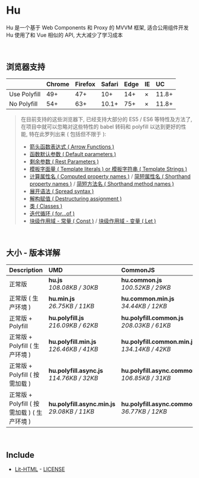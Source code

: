 # Hu
Hu 是一个基于 Web Components 和 Proxy 的 MVVM 框架, 适合公用组件开发<br>
Hu 使用了和 Vue 相似的 API, 大大减少了学习成本

<br>

## 浏览器支持

|              | Chrome | Firefox | Safari | Edge | IE | UC    |
| :-           | :-     | :-      | :-     | :-   | :- | :-    |
| Use Polyfill | 49+    | 47+     | 10+    | 14+  | ×  | 11.8+ |
| No Polyfill  | 54+    | 63+     | 10.1+  | 75+  | ×  | 11.8+ |

> 在目前支持的这些浏览器下, 已经支持大部分的 ES5 / ES6 等特性及方法了,<br>
> 在项目中就可以忽略对这些特性的 babel 转码和 polyfill 以达到更好的性能, 特在此罗列出来 ( 包括但不限于 ): <br>
  > - [箭头函数表达式 ( Arrow Functions )](https://developer.mozilla.org/zh-CN/docs/Web/JavaScript/Reference/Functions/Arrow_functions)
  > - [函数默认参数 ( Default parameters )](https://developer.mozilla.org/zh-CN/docs/Web/JavaScript/Reference/Functions/Default_parameters)
  > - [剩余参数 ( Rest Parameters )](https://developer.mozilla.org/zh-CN/docs/Web/JavaScript/Reference/Functions/Rest_parameters)
  > - [模板字面量 ( Template literals ) or 模板字符串 ( Template Strings )](https://developer.mozilla.org/zh-CN/docs/Web/JavaScript/Reference/template_strings)
  > - [计算属性名 ( Computed property names )](https://developer.mozilla.org/zh-CN/docs/Web/JavaScript/Reference/Operators/Object_initializer#计算属性名) / [简短属性名 ( Shorthand property names )](https://developer.mozilla.org/zh-CN/docs/Web/JavaScript/Reference/Operators/Object_initializer#属性定义) / [简短方法名 ( Shorthand method names )](https://developer.mozilla.org/zh-CN/docs/Web/JavaScript/Reference/Operators/Object_initializer#方法定义)
  > - [展开语法 ( Spread syntax )](https://developer.mozilla.org/zh-CN/docs/Web/JavaScript/Reference/Operators/Spread_syntax)
  > - [解构赋值 ( Destructuring assignment )](https://developer.mozilla.org/zh-CN/docs/Web/JavaScript/Reference/Operators/Destructuring_assignment)
  > - [类 ( Classes )](https://developer.mozilla.org/zh-CN/docs/Web/JavaScript/Reference/Classes)
  > - [迭代循环 ( for...of )](https://developer.mozilla.org/zh-CN/docs/Web/JavaScript/Reference/Statements/for...of)
  > - [块级作用域 - 常量 ( Const )](https://developer.mozilla.org/zh-CN/docs/Web/JavaScript/Reference/Statements/const) / [块级作用域 - 变量 ( Let )](https://developer.mozilla.org/zh-CN/docs/Web/JavaScript/Reference/Statements/let)

<br>

## 大小 - 版本详解
| Description | UMD | CommonJS | ES Module |
| :- | :- | :- | :- |
| 正常版 | **hu.js**<br>*108.08KB / 30KB* | **hu.common.js**<br>*100.52KB / 29KB* | **hu.esm.js**<br>*100.50KB / 29KB* |
| 正常版 ( 生产环境 ) | **hu.min.js**<br>*26.75KB / 11KB* | **hu.common.min.js**<br>*34.44KB / 12KB* | **hu.esm.min.js**<br>*26.58KB / 10KB* |
| 正常版 + Polyfill | **hu.polyfill.js**<br>*216.09KB / 62KB* | **hu.polyfill.common.js**<br>*208.03KB / 61KB* | **hu.polyfill.esm.js**<br>*208.01KB / 61KB* |
| 正常版 + Polyfill ( 生产环境 ) | **hu.polyfill.min.js**<br>*126.46KB / 41KB* | **hu.polyfill.common.min.js**<br>*134.14KB / 42KB* | **hu.polyfill.esm.min.js**<br>*126.29KB / 41KB* |
| 正常版 + Polyfill ( 按需加载 ) | **hu.polyfill.async.js**<br>*114.76KB / 32KB* | **hu.polyfill.async.common.js**<br>*106.85KB / 31KB* | **hu.polyfill.async.esm.js**<br>*106.83KB / 31KB* |
| 正常版 + Polyfill ( 按需加载 ) ( 生产环境 ) | **hu.polyfill.async.min.js**<br>*29.08KB / 11KB* | **hu.polyfill.async.common.min.js**<br>*36.77KB / 12KB* | **hu.polyfill.async.esm.min.js**<br>*28.91KB / 11KB* |

<br>

## Include
  - [Lit-HTML](https://github.com/Polymer/lit-html) \- [LICENSE](https://github.com/Polymer/lit-html/blob/master/LICENSE)